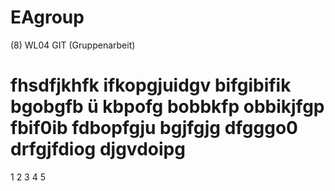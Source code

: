 # EAgroup
(8) WL04 GIT (Gruppenarbeit)

fhsdfjkhfk
ifkopgjuidgv
bifgibifik
bgobgfb ü
kbpofg
bobbkfp
obbikjfgp
fbif0ib
fdbopfgju
bgjfgjg
dfgggo0
drfgjfdiog
djgvdoipg
=======
1
2
3
4
5

